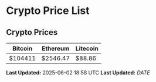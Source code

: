 # Crypto Price List

## Crypto Prices
| Bitcoin | Ethereum | Litecoin |
| ------- | -------- | -------- |
| $104411 | $2546.47 | $88.86 |
**Last Updated:** 2025-06-02 18:58 UTC
**Last Updated:** $DATE$
